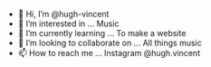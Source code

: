 - 👋 Hi, I’m @hugh-vincent
- 👀 I’m interested in ... Music  
- 🌱 I’m currently learning ... To make a website
- 💞️ I’m looking to collaborate on ... All things music 
- 📫 How to reach me ... Instagram @hugh.vincent

<!---
hugh-vincent/hugh-vincent is a ✨ special ✨ repository because its `README.md` (this file) appears on your GitHub profile.
You can click the Preview link to take a look at your changes.
--->
